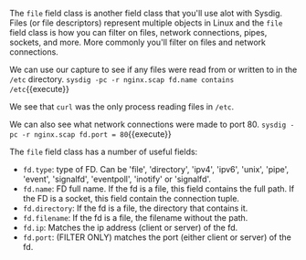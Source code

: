 The `file` field class is another field class that you'll use alot with Sysdig. Files (or file descriptors) represent multiple objects in Linux and the `file` field class is how you can filter on files, network connections, pipes, sockets, and more. More commonly you'll filter on files and network connections. 

We can use our capture to see if any files were read from or written to in the `/etc` directory. 
`sysdig -pc -r nginx.scap fd.name contains /etc`{{execute}}

We see that `curl` was the only process reading files in `/etc`. 

We can also see what network connections were made to port 80.
`sysdig -pc -r nginx.scap fd.port = 80`{{execute}}

The `file` field class has a number of useful fields:
- `fd.type`: type of FD. Can be 'file', 'directory', 'ipv4', 'ipv6', 'unix', 'pipe', 'event', 'signalfd', 'eventpoll', 'inotify' or 'signalfd'.
- `fd.name`: FD full name. If the fd is a file, this field contains the full path. If the FD is a socket, this field contain the connection tuple.
- `fd.directory`: If the fd is a file, the directory that contains it.
- `fd.filename`: If the fd is a file, the filename without the path.
- `fd.ip`: Matches the ip address (client or server) of the fd.
- `fd.port`: (FILTER ONLY) matches the port (either client or server) of the fd.

